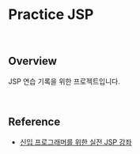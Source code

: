 # Practice JSP

<br>

## Overview
JSP 연습 기록을 위한 프로젝트입니다.

<br>

## Reference
<ul>
  <li><a href="https://www.inflearn.com/course/%EC%8B%A4%EC%A0%84-jsp-%EA%B0%95%EC%A2%8C/">신입 프로그래머를 위한 실전 JSP 강좌</a></li>
</ul>

